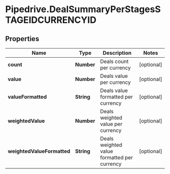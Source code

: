 # Pipedrive.DealSummaryPerStagesSTAGEIDCURRENCYID

## Properties

Name | Type | Description | Notes
------------ | ------------- | ------------- | -------------
**count** | **Number** | Deals count per currency | [optional] 
**value** | **Number** | Deals value per currency | [optional] 
**valueFormatted** | **String** | Deals value formatted per currency | [optional] 
**weightedValue** | **Number** | Deals weighted value per currency | [optional] 
**weightedValueFormatted** | **String** | Deals weighted value formatted per currency | [optional] 


